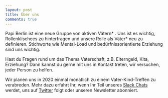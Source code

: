 ```yaml
---
layout: post
title: Über uns
comments: true
---
```


Papi Berlin ist eine neue Gruppe von aktiven Vätern* . Uns ist es wichtig, Rollenklischees zu hinterfragen und unsere Rolle als Väter* neu zu definieren. Stichworte wie Mental-Load und bedürfnissorientierte Erziehung sind uns wichtig.

Hast du Fragen rund um das Thema Vaterschaft, z.B. Elterngeld, Kita, Erziehung? Dann kannst du gerne mit uns in Kontakt treten, wir versuchen, jeder Person zu helfen.

Wir planen uns in 2020 einmal monatlich zu einem Vater-Kind-Treffen zu verabreden. Mehr dazu erfahrt Ihr, wenn Ihr Teil unseres [Slack Chats](http://dadaberlin.herokuapp.com/) werdet, uns auf [Twitter](https://twitter.com/papiberlin) folgt oder unseren Newsletter abonniert. 

